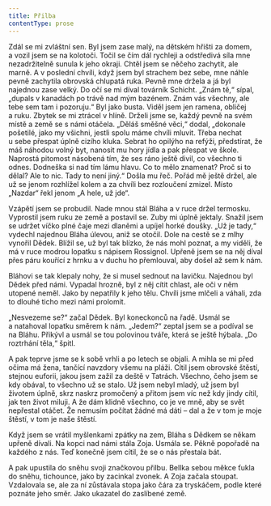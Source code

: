 ```yaml
---
title: Přilba
contentType: prose
---
```


  

Zdál se mi zvláštní sen. Byl jsem zase malý, na dětském hřišti za domem, a vozil jsem se na kolotoči. Točil se čím dál rychleji a odstředivá síla mne nezadržitelně sunula k jeho okraji. Chtěl jsem se něčeho zachytit, ale marně. A v poslední chvíli, když jsem byl strachem bez sebe, mne náhle pevně zachytila obrovská chlupatá ruka. Pevně mne držela a já byl najednou zase velký. Do očí se mi díval továrník Schicht. „Znám tě,“ sípal, „dupals v kanadách po trávě nad mým bazénem. Znám vás všechny, ale tebe sem tam i pozoruju.“ Byl jako busta. Viděl jsem jen ramena, obličej a ruku. Zbytek se mi ztrácel v hlíně. Drželi jsme se, každý pevně na svém místě a země se s námi otáčela. „Děláš směšné věci,“ dodal, „dokonale pošetilé, jako my všichni, jestli spolu máme chvíli mluvit. Třeba nechat u sebe přespat úplně cizího kluka. Sebrat ho opilýho na refýži, předstírat, že máš náhodou volný byt, nanosit mu hory jídla a pak přespat ve škole. Naprostá pitomost násobená tím, že ses ráno ještě divil, co všechno ti odnes. Dodneška si nad tím lámu hlavu. Co to mělo znamenat? Proč si to dělal? Ale to nic. Tady to není jiný.“ Došla mu řeč. Pořád mě ještě držel, ale už se jenom rozhlížel kolem a za chvíli bez rozloučení zmizel. Místo „Nazdar“ řekl jenom „A hele, už jde“.

Vzápětí jsem se probudil. Nade mnou stál Bláha a v ruce držel termosku. Vyprostil jsem ruku ze země a postavil se. Zuby mi úplně jektaly. Snažil jsem se udržet víčko plné čaje mezi dlaněmi a upíjel horké doušky. „Už je tady,“ vydechl najednou Bláha úlevou, aniž se otočil. Dole na cestě se z mlhy vynořil Dědek. Blížil se, už byl tak blízko, že nás mohl poznat, a my viděli, že má v ruce modrou lopatku s nápisem Rossignol. Upřeně jsem se na něj díval přes páru kouřící z hrnku a v duchu ho přemlouval, aby došel až sem k nám.

Bláhovi se tak klepaly nohy, že si musel sednout na lavičku. Najednou byl Dědek před námi. Vypadal hrozně, byl z něj cítit chlast, ale oči v něm utopené neměl. Jako by nepatřily k jeho tělu. Chvíli jsme mlčeli a váhali, zda to dlouhé ticho mezi námi prolomit.

„Nesvezeme se?“ začal Dědek. Byl koneckonců na řadě. Usmál se a natahoval lopatku směrem k nám. „Jedem?“ zeptal jsem se a podíval se na Bláhu. Přikývl a usmál se tou polovinou tváře, která se ještě hýbala. „Do roztrhání těla,“ špitl.

A pak teprve jsme se k sobě vrhli a po letech se objali. A mihla se mi před očima má žena, tančící navzdory všemu na pláži. Cítil jsem obrovské štěstí, stejnou euforii, jakou jsem zažil za deště v Tatrách. Všechno, čeho jsem se kdy obával, to všechno už se stalo. Už jsem nebyl mladý, už jsem byl životem úplně, skrz naskrz promočený a přitom jsem víc než kdy jindy cítil, jak ten život miluji. A že dám klidně všechno, co je ve mně, aby se svět nepřestal otáčet. Že nemusím počítat žádné má dáti – dal a že v tom je moje štěstí, v tom je naše štěstí.

Když jsem se vrátil myšlenkami zpátky na zem, Bláha s Dědkem se někam upřeně dívali. Na kopci nad námi stála Zoja. Usmála se. Pěkně popořadě na každého z nás. Teď konečně jsem cítil, že se o nás přestala bát.

A pak upustila do sněhu svoji značkovou přilbu. Bellka sebou měkce ťukla do sněhu, tichounce, jako by zacinkal zvonek. A Zoja začala stoupat. Vzdalovala se, ale za ní zůstávala stopa jako čára za tryskáčem, podle které poznáte jeho směr. Jako ukazatel do zaslíbené země.
